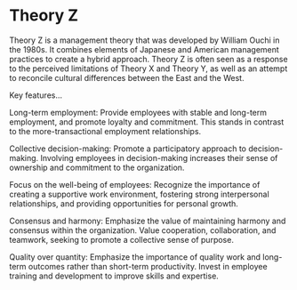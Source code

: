 # Theory Z

Theory Z is a management theory that was developed by William Ouchi in the 1980s. It combines elements of Japanese and American management practices to create a hybrid approach. Theory Z is often seen as a response to the perceived limitations of Theory X and Theory Y, as well as an attempt to reconcile cultural differences between the East and the West.

Key features…

Long-term employment: Provide employees with stable and long-term employment, and promote loyalty and commitment. This stands in contrast to the more-transactional employment relationships.

Collective decision-making: Promote a participatory approach to decision-making. Involving employees in decision-making increases their sense of ownership and commitment to the organization.

Focus on the well-being of employees: Recognize the importance of creating a supportive work environment, fostering strong interpersonal relationships, and providing opportunities for personal growth.

Consensus and harmony: Emphasize the value of maintaining harmony and consensus within the organization. Value cooperation, collaboration, and teamwork, seeking to promote a collective sense of purpose.

Quality over quantity: Emphasize the importance of quality work and long-term outcomes rather than short-term productivity. Invest in employee training and development to improve skills and expertise.
